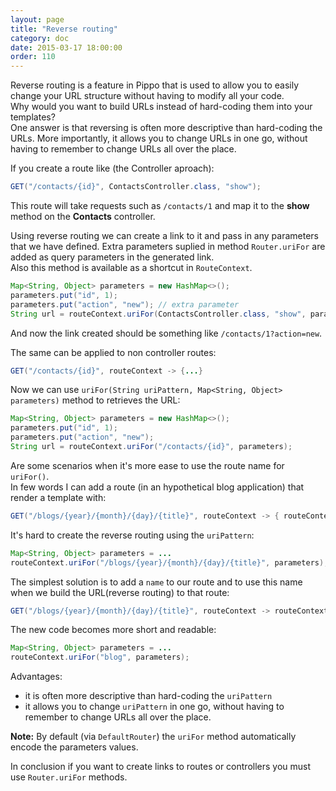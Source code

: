 ```yaml
---
layout: page
title: "Reverse routing"
category: doc
date: 2015-03-17 18:00:00
order: 110
---
```


Reverse routing is a feature in Pippo that is used to allow you to easily change your URL structure without having to modify all your code.  
Why would you want to build URLs instead of hard-coding them into your templates?  
One answer is that reversing is often more descriptive than hard-coding the URLs. More importantly, it allows you to change URLs in one go, without having to remember to change URLs all over the place.  

If you create a route like (the Controller aproach):

```java
GET("/contacts/{id}", ContactsController.class, "show");
```

This route will take requests such as `/contacts/1` and map it to the __show__ method on the __Contacts__ controller.

Using reverse routing we can create a link to it and pass in any parameters that we have defined. Extra parameters suplied in method `Router.uriFor` are added as query parameters in the generated link.  
Also this method is available as a shortcut in `RouteContext`.

```java
Map<String, Object> parameters = new HashMap<>();
parameters.put("id", 1);
parameters.put("action", "new"); // extra parameter
String url = routeContext.uriFor(ContactsController.class, "show", parameters);
```
And now the link created should be something like `/contacts/1?action=new`.

The same can be applied to non controller routes:

```java
GET("/contacts/{id}", routeContext -> {...}
```

Now we can use `uriFor(String uriPattern, Map<String, Object> parameters)` method to retrieves the URL:

```java
Map<String, Object> parameters = new HashMap<>();
parameters.put("id", 1);
parameters.put("action", "new");
String url = routeContext.uriFor("/contacts/{id}", parameters);
```

Are some scenarios when it's more ease to use the route name for `uriFor()`.  
In few words I can add a route (in an hypothetical blog application) that render a template with:

```java
GET("/blogs/{year}/{month}/{day}/{title}", routeContext -> { routeContext.render("myTemplate")});
```

It's hard to create the reverse routing using the `uriPattern`:

```java
Map<String, Object> parameters = ...
routeContext.uriFor("/blogs/{year}/{month}/{day}/{title}", parameters);
```

The simplest solution is to add a `name` to our route and to use this name when we build the URL(reverse routing) to that route:

```java
GET("/blogs/{year}/{month}/{day}/{title}", routeContext -> routeContext.render("myTemplate")).named("blog");
```

The new code becomes more short and readable:

```java
Map<String, Object> parameters = ...
routeContext.uriFor("blog", parameters);
```

Advantages:

- it is often more descriptive than hard-coding the `uriPattern`
- it allows you to change `uriPattern` in one go, without having to remember to change URLs all over the place.


**Note:** By default (via `DefaultRouter`) the `uriFor` method automatically encode the parameters values.

In conclusion if you want to create links to routes or controllers you must use `Router.uriFor` methods.

